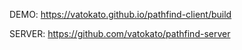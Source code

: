 DEMO: https://vatokato.github.io/pathfind-client/build

SERVER: https://github.com/vatokato/pathfind-server
